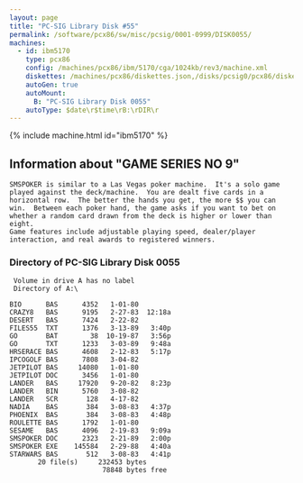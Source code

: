 ```yaml
---
layout: page
title: "PC-SIG Library Disk #55"
permalink: /software/pcx86/sw/misc/pcsig/0001-0999/DISK0055/
machines:
  - id: ibm5170
    type: pcx86
    config: /machines/pcx86/ibm/5170/cga/1024kb/rev3/machine.xml
    diskettes: /machines/pcx86/diskettes.json,/disks/pcsig0/pcx86/diskettes.json
    autoGen: true
    autoMount:
      B: "PC-SIG Library Disk 0055"
    autoType: $date\r$time\rB:\rDIR\r
---
```


{% include machine.html id="ibm5170" %}

## Information about "GAME SERIES NO 9"

    SMSPOKER is similar to a Las Vegas poker machine.  It's a solo game
    played against the deck/machine.  You are dealt five cards in a
    horizontal row.  The better the hands you get, the more $$ you can
    win.  Between each poker hand, the game asks if you want to bet on
    whether a random card drawn from the deck is higher or lower than eight.
    Game features include adjustable playing speed, dealer/player
    interaction, and real awards to registered winners.

### Directory of PC-SIG Library Disk 0055

     Volume in drive A has no label
     Directory of A:\

    BIO      BAS      4352   1-01-80
    CRAZY8   BAS      9195   2-27-83  12:18a
    DESERT   BAS      7424   2-22-82
    FILES55  TXT      1376   3-13-89   3:40p
    GO       BAT        38  10-19-87   3:56p
    GO       TXT      1233   3-03-89   9:48a
    HRSERACE BAS      4608   2-12-83   5:17p
    IPCOGOLF BAS      7808   3-04-82
    JETPILOT BAS     14080   1-01-80
    JETPILOT DOC      3456   1-01-80
    LANDER   BAS     17920   9-20-82   8:23p
    LANDER   BIN      5760   3-08-82
    LANDER   SCR       128   4-17-82
    NADIA    BAS       384   3-08-83   4:37p
    PHOENIX  BAS       384   3-08-83   4:48p
    ROULETTE BAS      1792   1-01-80
    SESAME   BAS      4096   2-19-83   9:09a
    SMSPOKER DOC      2323   2-21-89   2:00p
    SMSPOKER EXE    145584   2-29-88   4:40a
    STARWARS BAS       512   3-08-83   4:41p
           20 file(s)     232453 bytes
                           78848 bytes free

